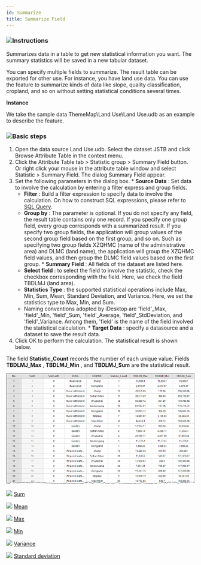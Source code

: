 ```yaml
---
id: Summarize
title: Summarize Field
---
```

### ![](../../img/read.gif)Instructions

Summarizes data in a table to get new statistical information you want. The summary statistics will be saved in a new tabular dataset.

You can specify multiple fields to summarize. The result table can be exported for other use. For instance, you have land use data. You can use the feature to summarize kinds of data like slope, quality classification, cropland, and so on without setting statistical conditions several times.

**Instance**

We take the sample data ThemeMap\Land Use\Land Use.udb as an example to describe the feature.

### ![](../../img/read.gif)Basic steps

  1. Open the data source Land Use.udb. Select the dataset JSTB and click Browse Attribute Table in the context menu. 
  2. Click the Attribute Table tab > Statistic group > Summary Field button. Or right click your mouse in the attribute table window and select Statistic > Summary Field. The dialog Summary Field appear.
  3. Set the following parameters in the dialog box. 
    * **Source Data** : Set data to involve the calculation by entering a filter express and group fields. 
      * **Filter** : Build a filter expression to specify data to involve the calculation. On how to construct SQL expressions, please refer to [SQL Query](../../Query/SQLQuery.htm).
      * **Group by** : The parameter is optional. If you do not specify any field, the result table contains only one record. If you specify one group field, every group corresponds with a summarized result. If you specify two group fields, the application will group values of the second group field based on the first group, and so on. Such as specifying two group fields XZQHMC (name of the administrative area) and DLMC (land name), the application will group the XZQHMC field values, and then group the DLMC field values based on the first group.
    * **Summary Field** : All fields of the dataset are listed here. 
      * **Select field** : to select the field to involve the statistic, check the checkbox corresponding with the field. Here, we check the field TBDLMJ (land area). 
      * **Statistics Type** : the supported statistical operations include Max, Min, Sum, Mean, Standard Deviation, and Variance. Here, we set the statistics type to Max, Min, and Sum.
      * Naming conventions adopted by iDesktop are 'field'_Max, 'field'_Min, 'field'_Sum, 'field'_Average, 'field'_StdDeviation, and 'field'_Variance. Among them, 'field' is the name of the field involved the statistical calculation.
    * **Target Data** : specify a datasource and a dataset to save the result data.
  4. Click OK to perform the calculation. The statistical result is shown below. 

The field **Statistic_Count** records the number of each unique value. Fields **TBDLMJ_Max** , **TBDLMJ_Min** , and **TBDLMJ_Sum** are the statistical result.

![](img-en/summarizeResult.png)  


![](../../img/smalltitle.png) [Sum](SumButton.htm)

![](../../img/smalltitle.png) [Mean](AverageButton.htm)

![](../../img/smalltitle.png) [Max](MaxButton.htm)

![](../../img/smalltitle.png) [Min](MinButton.htm)

![](../../img/smalltitle.png) [Variance](VarianceButton.htm)

![](../../img/smalltitle.png) [Standard deviation](StdDeviationButton.htm)



